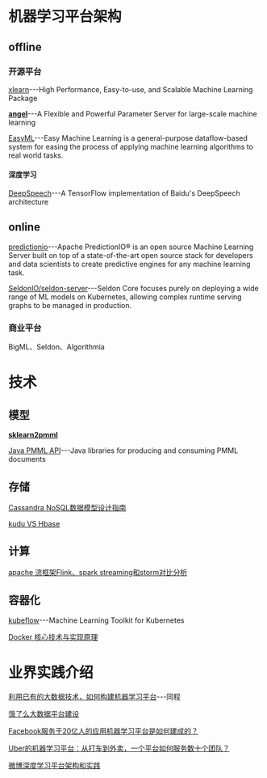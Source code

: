 # 机器学习平台架构

## offline

### 开源平台

[xlearn](https://github.com/aksnzhy/xlearn)---High Performance, Easy-to-use, and Scalable Machine Learning Package

[**angel**](https://github.com/Tencent/angel)---A Flexible and Powerful Parameter Server for large-scale machine learning 

[EasyML](https://github.com/ICT-BDA/EasyML)---Easy Machine Learning is a general-purpose dataflow-based system for easing the process of applying machine learning algorithms to real world tasks.

#### 深度学习

[DeepSpeech](https://github.com/mozilla/DeepSpeech)---A TensorFlow implementation of Baidu's DeepSpeech architecture

## online
[predictionio](http://predictionio.apache.org/)---Apache PredictionIO® is an open source Machine Learning Server built on top of a state-of-the-art open source stack for developers and data scientists to create predictive engines for any machine learning task. 

[SeldonIO/seldon-server](https://github.com/SeldonIO/seldon-server)---Seldon Core focuses purely on deploying a wide range of ML models on Kubernetes, allowing complex runtime serving graphs to be managed in production. 

### 商业平台

BigML、Seldon、Algorithmia

# 技术
## 模型

[**sklearn2pmml**](https://github.com/jpmml/sklearn2pmml)

[Java PMML API](https://github.com/jpmml?page=1)---Java libraries for producing and consuming PMML documents

## 存储
[Cassandra NoSQL数据模型设计指南](http://blog.csdn.net/dev_csdn/article/details/78594658)

[kudu VS Hbase](https://bigdata.163.com/product/article/15)

## 计算
[apache 流框架Flink、spark streaming和storm对比分析](https://bigdata.163.com/product/article/5)

## 容器化
[kubeflow](https://github.com/google/kubeflow)---Machine Learning Toolkit for Kubernetes

[Docker 核心技术与实现原理](https://draveness.me/docker)

# 业界实践介绍

[利用已有的大数据技术，如何构建机器学习平台](http://www.infoq.com/cn/articles/build-machine-learning-platform-bigdata?utm_source=notification_web&utm_campaign=notifications&utm_medium=link&utm_content=content_in_followed_topic)---同程

[饿了么大数据平台建设](http://blog.csdn.net/dev_csdn/article/details/78625404)

[Facebook服务于20亿人的应用机器学习平台是如何建成的？](https://mp.weixin.qq.com/s/ScFlSGcx-B3hav15kT4nCQ)

[Uber的机器学习平台：从打车到外卖，一个平台如何服务数十个团队？](https://mp.weixin.qq.com/s/voDHk42uCbBuYxPBfTZ2Fw)

[微博深度学习平台架构和实践](https://blog.csdn.net/heyc861221/article/details/80132175)
